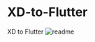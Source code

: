 # XD-to-Flutter
XD to Flutter
![readme](https://user-images.githubusercontent.com/91127380/160804365-b257ea35-97d6-47f6-8656-963423bd2a70.png)
